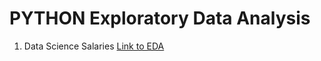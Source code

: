 # PYTHON Exploratory Data Analysis
1. Data Science Salaries [Link to EDA](https://github.com/sebastianBaquero98/EDA-Data-Science-Salarias)
